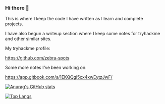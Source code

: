 ### Hi there 👋

<!--
**zebra-spots/zebra-spots** is a ✨ _special_ ✨ repository because its `README.md` (this file) appears on your GitHub profile.

Here are some ideas to get you started:

- 🔭 I’m currently working on ...
- 🌱 I’m currently learning ...
- 👯 I’m looking to collaborate on ...
- 🤔 I’m looking for help with ...
- 💬 Ask me about ...
- 📫 How to reach me: ...
- 😄 Pronouns: ...
- ⚡ Fun fact: ...
-->

This is where I keep the code I have written as I learn and complete projects. 

I have also begun a writeup section where I keep some notes for tryhackme and other similar sites.

My tryhackme profile:

https://github.com/zebra-spots

Some more notes I've been working on:

https://app.gitbook.com/s/1EKQQgi5cx4xwEytzJwF/

[![Anurag's GitHub stats](https://github-readme-stats.vercel.app/api?username=zebra-spots)](https://github.com/anuraghazra/github-readme-stats)

[![Top Langs](https://github-readme-stats.vercel.app/api/top-langs/?username=zebra-spots&layout=compact)](https://github.com/anuraghazra/github-readme-stats)
